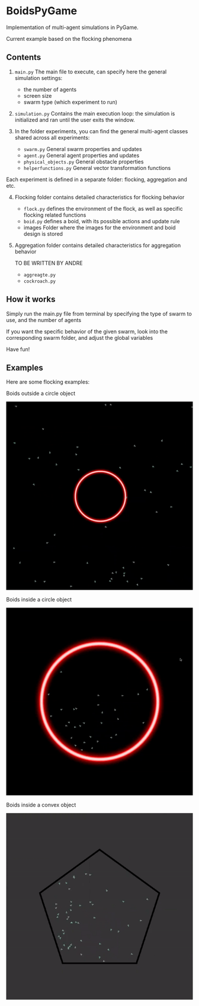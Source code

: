 # BoidsPyGame
Implementation of multi-agent simulations in PyGame.

Current example based on the flocking phenomena 

## Contents
1. `main.py` The main file to execute, can specify here the general simulation settings:
    - the number of agents
    - screen size
    - swarm type (which experiment to run)

 
2. `simulation.py` Contains the main execution loop: the simulation is initialized and ran until the user exits the window.

3. In the folder experiments, you can find the general multi-agent classes shared across all experiments:
    - `swarm.py` General swarm properties and updates
    - `agent.py` General agent properties and updates
    - `physical_objects.py` General obstacle properties
    - `helperfunctions.py` General vector transformation functions 

Each experiment is defined in a separate folder: flocking, aggregation and etc.

4. Flocking folder contains detailed characteristics for flocking behavior
    - `flock.py` defines the environment of the flock, as well as specific flocking related functions
    - `boid.py` defines a boid, with its possible actions and update rule 
    - images Folder where the images for the environment and boid design is stored 
    
5. Aggregation folder contains detailed characteristics for aggregation behavior
   
    TO BE WRITTEN BY ANDRE
    - `aggreagte.py`
    - `cockroach.py`


## How it works
Simply run the main.py file from terminal by specifying the type of swarm to use, and the number of agents 

If you want the specific behavior of the given swarm, look into the corresponding swarm folder, and adjust the global variables 


Have fun! 


## Examples
Here are some flocking examples: 

Boids outside a circle object

![Output sample](https://github.com/IlzeAmandaA/BoidsPyGame/blob/master/gifs/boids_outside.gif)


Boids inside a circle object


![Output sample](https://github.com/IlzeAmandaA/BoidsPyGame/blob/master/gifs/boids_inside.gif)
 

Boids inside a convex object

![Output sample](https://github.com/IlzeAmandaA/BoidsPyGame/blob/master/gifs/convexgif.gif)

